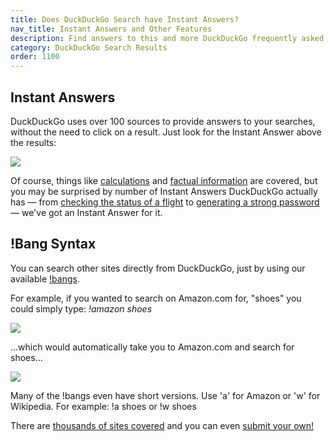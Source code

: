 ```yaml
---
title: Does DuckDuckGo Search have Instant Answers?
nav_title: Instant Answers and Other Features
description: Find answers to this and more DuckDuckGo frequently asked questions.
category: DuckDuckGo Search Results
order: 1100
---
```


<h2>Instant Answers</h2>

<p>
    DuckDuckGo uses over 100 sources to provide answers to your
    searches, without the need to click on a result. Just look for the Instant
    Answer above the results:
</p>

<img src="{{ site.baseurl }}/images/instant-answers.png" />

<p>
    Of course, things like <a href="https://duckduckgo.com/?q=2+%25+2&ia=calculator">calculations</a> and <a href="https://duckduckgo.com/?q=people+in+space&ia=answer">factual information</a> are covered, but you may be surprised by number of Instant Answers DuckDuckGo actually has — from <a href="https://duckduckgo.com/?q=AA+102">checking the status of a flight</a> to <a href="https://duckduckgo.com/?q=password+strong+12&ia=answer">generating a strong password</a> — we've got an Instant Answer for it.
</p>

<h2>!Bang Syntax</h2>

<p>
    You can search other sites directly from DuckDuckGo, just by using our
    available <a href="https://duckduckgo.com/bangs">!bangs</a>.
</p>

<p>
    For example, if you wanted to search on Amazon.com for, "shoes" you could
    simply type: <em>!amazon shoes</em>
</p>

<img src="{{ site.baseurl }}/images/bangs.png" />
<p>
    ...which would automatically take you to Amazon.com and search for shoes...
</p>

<img src="{{ site.baseurl }}/images/amazon-shoes.png" />
<p>
    Many of the !bangs even have short versions. Use 'a' for Amazon or 'w' for
    Wikipedia. For example: !a shoes or !w shoes
</p>

<p>
    There are
    <a href="https://duckduckgo.com/bangs">thousands of sites covered</a> and
    you can even <a href="https://duckduckgo.com/newbang">submit your own!</a>
</p>

